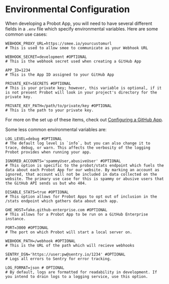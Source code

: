 # Environmental Configuration

When developing a Probot App, you will need to have several different fields in a `.env` file which specify environmental variables. Here are some common use cases:

```
WEBHOOK_PROXY_URL=https://smee.io/yourcustomurl
# This is used to allow smee to communicate as your Webhook URL

WEBHOOK_SECRET=development #OPTIONAL
# This is the webhook secret used when creating a GitHub App

APP_ID=1234
# This is the App ID assigned to your GitHub App

PRIVATE_KEY=SECRETS #OPTIONAL
# This is your private key; however, this variable is optional, if it is not present Probot will look in your project's directory for the private key.

PRIVATE_KEY_PATH=/path/to/private/key #OPTIONAL
# This is the path to your private key.
```
For more on the set up of these items, check out [Configuring a GitHub App](https://probot.github.io/docs/development/#configuring-a-github-app).

Some less common environmental variables are:

```
LOG_LEVEL=debug #OPTIONAL
# The default log level is `info`, but you can also change it to trace, debug, or warn. This affects the verbosity of the logging Probot provides when running your app.

IGNORED_ACCOUNTS='spammyUser,abusiveUser' #OPTIONAL
# This option is specific to the probot/stats endpoint which fuels the data about each Probot App for our website. By marking an account as ignored, that account will not be included in data collected on the website. The primary use case for this is spammy or abusive users that the GitHub API sends us but who 404.

DISABLE_STATS=true #OPTIONAL
# This option allows for Probot Apps to opt out of inclusion in the /stats endpoint which gathers data about each app.

GHE_HOST=fake.github-enterprise.com #OPTIONAL
# This allows for a Probot App to be run on a GitHub Enterprise instance.

PORT=3000 #OPTIONAL
# The port on which Probot will start a local server on.

WEBHOOK_PATH=/webhook #OPTIONAL
# This is the URL of the path which will recieve webhooks

SENTRY_DSN='https://user:pw@sentry.io/1234' #OPTIONAL
# Logs all errors to Sentry for error tracking.

LOG_FORMAT=json # OPTIONAL
# By default, logs are formatted for readability in development. If you intend to drain logs to a logging service, use this option.
```
